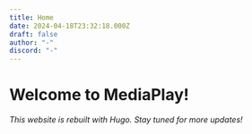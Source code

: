 ```yaml
---
title: Home
date: 2024-04-18T23:32:18.000Z
draft: false
author: "-"
discord: "-"
---
```


# Welcome to MediaPlay!

_This website is rebuilt with Hugo. Stay tuned for more updates!_
